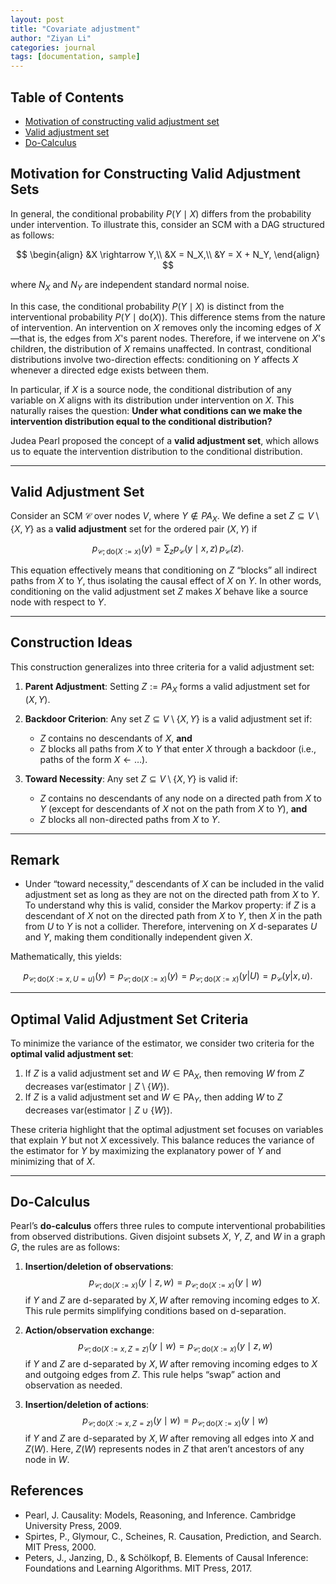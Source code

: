 ```yaml
---
layout: post
title: "Covariate adjustment"
author: "Ziyan Li"
categories: journal
tags: [documentation, sample]
---
```

## Table of Contents
- [Motivation of constructing valid adjustment set](#Motivation-of-constructing-valid-adjustment-set)
- [Valid adjustment set](#Valid-adjustment-set)
- [Do-Calculus](#Do-Calculus)

## Motivation for Constructing Valid Adjustment Sets
In general, the conditional probability $P(Y \mid X)$ differs from the probability under intervention. To illustrate this, consider an SCM with a DAG structured as follows:

$$
\begin{align}
&X \rightarrow Y,\\
&X = N_X,\\
&Y = X + N_Y,
\end{align}
$$

where $N_X$ and $N_Y$ are independent standard normal noise.

In this case, the conditional probability $P(Y \mid X)$ is distinct from the interventional probability $P(Y \mid \text{do}(X))$. This difference stems from the nature of intervention. An intervention on $X$ removes only the incoming edges of $X$—that is, the edges from $X$'s parent nodes. Therefore, if we intervene on $X$'s children, the distribution of $X$ remains unaffected. In contrast, conditional distributions involve two-direction effects: conditioning on $Y$ affects $X$ whenever a directed edge exists between them. 

In particular, if $X$ is a source node, the conditional distribution of any variable on $X$ aligns with its distribution under intervention on $X$. This naturally raises the question: **Under what conditions can we make the intervention distribution equal to the conditional distribution?**

Judea Pearl proposed the concept of a **valid adjustment set**, which allows us to equate the intervention distribution to the conditional distribution.

---

## Valid Adjustment Set

Consider an SCM $\mathcal{C}$ over nodes $V$, where $Y \notin PA_X$. We define a set $Z \subseteq V \setminus \{X, Y\}$ as a **valid adjustment** set for the ordered pair $(X, Y)$ if

$$
p_{\mathcal{C}; \text{do}(X := x)}(y) = \sum_{z} p_{\mathcal{C}}(y \mid x, z) \, p_{\mathcal{C}}(z).
$$

This equation effectively means that conditioning on $Z$ “blocks” all indirect paths from $X$ to $Y$, thus isolating the causal effect of $X$ on $Y$. In other words, conditioning on the valid adjustment set $Z$ makes $X$ behave like a source node with respect to $Y$.

---

## Construction Ideas

This construction generalizes into three criteria for a valid adjustment set:

1. **Parent Adjustment**: Setting $Z := PA_X$ forms a valid adjustment set for $(X, Y)$.

2. **Backdoor Criterion**: Any set $Z \subseteq V \setminus \{X, Y\}$ is a valid adjustment set if:
   - $Z$ contains no descendants of $X$, **and**
   - $Z$ blocks all paths from $X$ to $Y$ that enter $X$ through a backdoor (i.e., paths of the form $X \leftarrow \dots$).

3. **Toward Necessity**: Any set $Z \subseteq V \setminus \{X, Y\}$ is valid if:
   - $Z$ contains no descendants of any node on a directed path from $X$ to $Y$ (except for descendants of $X$ not on the path from $X$ to $Y$), **and**
   - $Z$ blocks all non-directed paths from $X$ to $Y$.

---

## Remark
- Under “toward necessity,” descendants of $X$ can be included in the valid adjustment set as long as they are not on the directed path from $X$ to $Y$. To understand why this is valid, consider the Markov property: if $Z$ is a descendant of $X$ not on the directed path from $X$ to $Y$, then $X$ in the path from $U$ to $Y$ is not a collider. Therefore, intervening on $X$ d-separates $U$ and $Y$, making them conditionally independent given $X$. 

Mathematically, this yields:

$$
p_{\mathcal{C}; \text{do}(X := x, U=u)}(y) = p_{\mathcal{C}; \text{do}(X := x)}(y) = p_{\mathcal{C}; \text{do}(X := x)}(y|U) = p_{\mathcal{C}}(y|x,u) .
$$

---

## Optimal Valid Adjustment Set Criteria

To minimize the variance of the estimator, we consider two criteria for the **optimal valid adjustment set**:

1. If $Z$ is a valid adjustment set and $W \in \text{PA}_X$, then removing $W$ from $Z$ decreases $\text{var}(\text{estimator} \mid Z \setminus \{W\})$.
2. If $Z$ is a valid adjustment set and $W \in \text{PA}_Y$, then adding $W$ to $Z$ decreases $\text{var}(\text{estimator} \mid Z \cup \{W\})$.

These criteria highlight that the optimal adjustment set focuses on variables that explain $Y$ but not $X$ excessively. This balance reduces the variance of the estimator for $Y$ by maximizing the explanatory power of $Y$ and minimizing that of $X$.

---

## Do-Calculus

Pearl’s **do-calculus** offers three rules to compute interventional probabilities from observed distributions. Given disjoint subsets $X$, $Y$, $Z$, and $W$ in a graph $G$, the rules are as follows:

1. **Insertion/deletion of observations**:
   $$ p_{\mathcal{C};\text{do}(X := x)}(y \mid z, w) = p_{\mathcal{C};\text{do}(X := x)}(y \mid w) $$
   if $Y$ and $Z$ are d-separated by $X, W$ after removing incoming edges to $X$. This rule permits simplifying conditions based on d-separation.

2. **Action/observation exchange**:
   $$ p_{\mathcal{C};\text{do}(X := x, Z = z)}(y \mid w) = p_{\mathcal{C};\text{do}(X := x)}(y \mid z, w) $$
   if $Y$ and $Z$ are d-separated by $X, W$ after removing incoming edges to $X$ and outgoing edges from $Z$. This rule helps “swap” action and observation as needed.

3. **Insertion/deletion of actions**:
   $$ p_{\mathcal{C};\text{do}(X := x, Z = z)}(y \mid w) = p_{\mathcal{C};\text{do}(X := x)}(y \mid w) $$
   if $Y$ and $Z$ are d-separated by $X, W$ after removing all edges into $X$ and $Z(W)$. Here, $Z(W)$ represents nodes in $Z$ that aren’t ancestors of any node in $W$.

## References

- Pearl, J. Causality: Models, Reasoning, and Inference. Cambridge University Press, 2009.
- Spirtes, P., Glymour, C., Scheines, R. Causation, Prediction, and Search. MIT Press, 2000.
- Peters, J., Janzing, D., & Schölkopf, B. Elements of Causal Inference: Foundations and Learning Algorithms. MIT Press, 2017.

